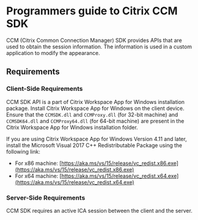 # Programmers guide to Citrix CCM SDK

CCM (Citrix Common Connection Manager) SDK provides APIs that are used to obtain the session information. The information is used in a custom application to modify the appearance.

## Requirements

### Client-Side Requirements

CCM SDK API is a part of Citrix Workspace App for Windows installation package. Install Citrix Workspace App for Windows on the client device. Ensure that the `CCMSDK.dll` and `CCMProxy.dll` (for 32-bit machine) and `CCMSDK64.dll` and `CCMProxy64.dll` (for 64-bit machine) are present in the Citrix Workspace App for Windows installation folder.

If you are using Citrix Workspace App for Windows Version 4.11 and later, install the Microsoft Visual 2017 C++ Redistributable Package using the following link:

*  For x86 machine: [https://aka.ms/vs/15/release/vc_redist.x86.exe](https://aka.ms/vs/15/release/vc_redist.x86.exe)
*  For x64 machine: [https://aka.ms/vs/15/release/vc_redist.x64.exe](https://aka.ms/vs/15/release/vc_redist.x64.exe)

### Server-Side Requirements

CCM SDK requires an active ICA session between the client and the server.
